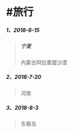 # \#旅行

##### 1、2018-6-15

> ##### 宁夏
>
> 内蒙古阿拉善盟沙漠

##### 2、2018-7-20

> 河南

##### 3、2018-8-3

> 东极岛



